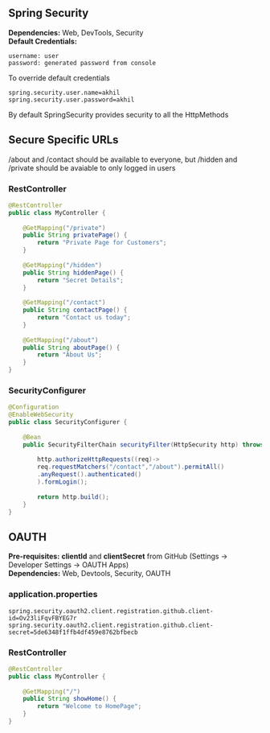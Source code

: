 ## Spring Security
**Dependencies:** Web, DevTools, Security <br>
**Default Credentials:**
```
username: user
password: generated password from console
```
To override default credentials
```properties
spring.security.user.name=akhil
spring.security.user.password=akhil
```
By default SpringSecurity provides security to all the HttpMethods

## Secure Specific URLs
/about and /contact should be available to everyone, but /hidden and /private should be avaiable to only logged in users
### RestController
```java
@RestController
public class MyController {
	
	@GetMapping("/private")
	public String privatePage() {
		return "Private Page for Customers";
	}
	
	@GetMapping("/hidden")
	public String hiddenPage() {
		return "Secret Details";
	}
	
	@GetMapping("/contact")
	public String contactPage() {
		return "Contact us today";
	}
	
	@GetMapping("/about")
	public String aboutPage() {
		return "About Us";
	}
}
```
### SecurityConfigurer
```java
@Configuration
@EnableWebSecurity
public class SecurityConfigurer {
	
	@Bean
	public SecurityFilterChain securityFilter(HttpSecurity http) throws Exception {
		
		http.authorizeHttpRequests((req)->
		req.requestMatchers("/contact","/about").permitAll()
		.anyRequest().authenticated()
		).formLogin();
		
		return http.build();
	}
}
```
## OAUTH
**Pre-requisites:** **clientId** and **clientSecret** from GitHub (Settings -> Developer Settings -> OAUTH Apps) <br>
**Dependencies:** Web, Devtools, Security, OAUTH
### application.properties
```properties
spring.security.oauth2.client.registration.github.client-id=Ov23liFqvFBYEG7r
spring.security.oauth2.client.registration.github.client-secret=5de6348f1ffb4df459e8762bfbecb
```
### RestController
```java
@RestController
public class MyController {
	
	@GetMapping("/")
	public String showHome() {
		return "Welcome to HomePage";
	}
}
```
